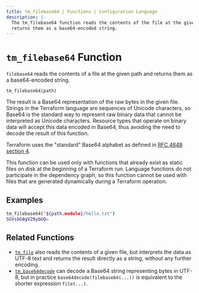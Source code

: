 ```yaml
---
title: tm_filebase64 | Functions | Configuration Language
description: |-
  The tm_filebase64 function reads the contents of the file at the given path and
  returns them as a base64-encoded string.
---
```


# `tm_filebase64` Function

`filebase64` reads the contents of a file at the given path and returns them as
a base64-encoded string.

```hcl
tm_filebase64(path)
```

The result is a Base64 representation of the raw bytes in the given file.
Strings in the Terraform language are sequences of Unicode characters, so
Base64 is the standard way to represent raw binary data that cannot be
interpreted as Unicode characters. Resource types that operate on binary
data will accept this data encoded in Base64, thus avoiding the need to
decode the result of this function.

Terraform uses the "standard" Base64 alphabet as defined in
[RFC 4648 section 4](https://tools.ietf.org/html/rfc4648#section-4).

This function can be used only with functions that already exist as static
files on disk at the beginning of a Terraform run. Language functions do not
participate in the dependency graph, so this function cannot be used with
files that are generated dynamically during a Terraform operation.

## Examples

```sh
tm_filebase64("${path.module}/hello.txt")
SGVsbG8gV29ybGQ=
```

## Related Functions

* [`tm_file`](./tm_file.md) also reads the contents of a given file,
  but interprets the data as UTF-8 text and returns the result directly
  as a string, without any further encoding.
* [`tm_base64decode`](./tm_base64decode.md) can decode a Base64 string representing
  bytes in UTF-8, but in practice `base64decode(filebase64(...))` is equivalent
  to the shorter expression `file(...)`.
